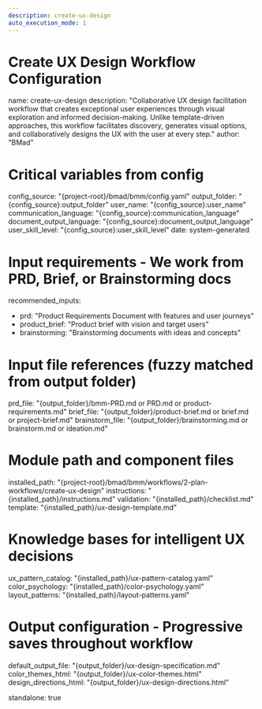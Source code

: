 ```yaml
---
description: create-ux-design
auto_execution_mode: 1
---
```


# Create UX Design Workflow Configuration
name: create-ux-design
description: "Collaborative UX design facilitation workflow that creates exceptional user experiences through visual exploration and informed decision-making. Unlike template-driven approaches, this workflow facilitates discovery, generates visual options, and collaboratively designs the UX with the user at every step."
author: "BMad"

# Critical variables from config
config_source: "{project-root}/bmad/bmm/config.yaml"
output_folder: "{config_source}:output_folder"
user_name: "{config_source}:user_name"
communication_language: "{config_source}:communication_language"
document_output_language: "{config_source}:document_output_language"
user_skill_level: "{config_source}:user_skill_level"
date: system-generated

# Input requirements - We work from PRD, Brief, or Brainstorming docs
recommended_inputs:
  - prd: "Product Requirements Document with features and user journeys"
  - product_brief: "Product brief with vision and target users"
  - brainstorming: "Brainstorming documents with ideas and concepts"

# Input file references (fuzzy matched from output folder)
prd_file: "{output_folder}/bmm-PRD.md or PRD.md or product-requirements.md"
brief_file: "{output_folder}/product-brief.md or brief.md or project-brief.md"
brainstorm_file: "{output_folder}/brainstorming.md or brainstorm.md or ideation.md"

# Module path and component files
installed_path: "{project-root}/bmad/bmm/workflows/2-plan-workflows/create-ux-design"
instructions: "{installed_path}/instructions.md"
validation: "{installed_path}/checklist.md"
template: "{installed_path}/ux-design-template.md"

# Knowledge bases for intelligent UX decisions
ux_pattern_catalog: "{installed_path}/ux-pattern-catalog.yaml"
color_psychology: "{installed_path}/color-psychology.yaml"
layout_patterns: "{installed_path}/layout-patterns.yaml"

# Output configuration - Progressive saves throughout workflow
default_output_file: "{output_folder}/ux-design-specification.md"
color_themes_html: "{output_folder}/ux-color-themes.html"
design_directions_html: "{output_folder}/ux-design-directions.html"

standalone: true
